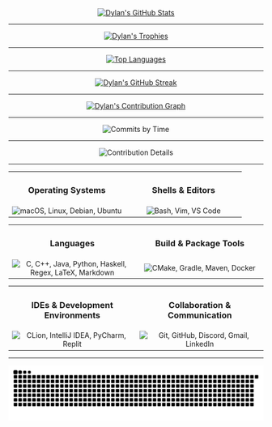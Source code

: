 <div align="center">
   <a href="https://github.com/dhodgson615">
   <img src="https://github-readme-stats.vercel.app/api?username=dhodgson615&show_icons=true&theme=gruvbox&count_private=true&include_all_commits=true" alt="Dylan's GitHub Stats" />
   </a>
</div>

---

<div align="center">
   <a href="https://github.com/dhodgson615">
   <img src="https://github-profile-trophy.vercel.app/?username=dhodgson615&theme=gruvbox&margin-w=20&margin-h=20&column=3" alt="Dylan's Trophies" />
   </a>
</div>

---

<div align="center">
   <a href="https://github.com/dhodgson615">
   <img src="https://github-readme-stats.vercel.app/api/top-langs/?username=dhodgson615&theme=gruvbox&hide=html,css&layout=compact&langs_count=12" alt="Top Languages" />
   </a>
</div>

---

<div align="center">
   <a href="https://github.com/dhodgson615">
   <img src="https://github-readme-streak-stats.herokuapp.com/?user=dhodgson615&theme=gruvbox" alt="Dylan's GitHub Streak" />
   </a>
</div>

---

<div align="center">
   <a href="https://github.com/dhodgson615">
   <img src="https://github-readme-activity-graph.vercel.app/graph?username=dhodgson615&theme=gruvbox" alt="Dylan's Contribution Graph"/>
   </a>
</div>

---

<div align="center">
   <img src="https://github-profile-summary-cards.vercel.app/api/cards/productive-time?username=dhodgson615&theme=gruvbox&utcOffset=-4" alt="Commits by Time"/>
</div>

---

<div align="center">
   <img src="https://github-profile-summary-cards.vercel.app/api/cards/profile-details?username=dhodgson615&theme=gruvbox" alt="Contribution Details"/>
</div>

---

<div align="center">
   <table>
      <tr width="100%">
         <th align="center">
            <h3>Operating Systems</h3>
         </th>
         <th align="center">
            <h3>Shells & Editors</h3>
         </th>
      </tr>
      <tr>
         <td width="50%" align="center">
            <img src="https://skillicons.dev/icons?i=apple,linux,debian,ubuntu" alt="macOS, Linux, Debian, Ubuntu" />
         </td>
         <td width="50%" align="center">
            <img src="https://skillicons.dev/icons?i=bash,vim,vscode" alt="Bash, Vim, VS Code" />
         </td>
      </tr>
   </table>
</div>

<div align="center">
   <table>
      <tr width="100%">
         <th align="center">
            <h3>Languages</h3>
         </th>
         <th align="center">
            <h3>Build & Package Tools</h3>
         </th>
      </tr>
      <tr>
         <td width="50%" align="center">
            <img src="https://skillicons.dev/icons?i=c,cpp,java,py,haskell,regex,latex,md" alt="C, C++, Java, Python, Haskell, Regex, LaTeX, Markdown" />
         </td>
         <td width="50%" align="center">
            <img src="https://skillicons.dev/icons?i=cmake,gradle,maven,docker" alt="CMake, Gradle, Maven, Docker" />
         </td>
      </tr>
   </table>
</div>

<div align="center">
   <table>
      <tr width="100%">
         <th align="center">
            <h3>IDEs & Development Environments</h3>
         </th>
         <th align="center">
            <h3>Collaboration & Communication</h3>
         </th>
      </tr>
      <tr>
         <td width="50%" align="center">
            <img src="https://skillicons.dev/icons?i=clion,idea,pycharm,replit" alt="CLion, IntelliJ IDEA, PyCharm, Replit" />
         </td>
         <td width="50%" align="center">
            <img src="https://skillicons.dev/icons?i=git,github,discord,gmail,linkedin" alt="Git, GitHub, Discord, Gmail, LinkedIn" />
         </td>
      </tr>
   </table>
</div>

---

<div align="center">
   <img src="https://raw.githubusercontent.com/dhodgson615/dhodgson615/output/dist/github-contribution-grid-snake.svg" alt="Snake animation" />
</div>
